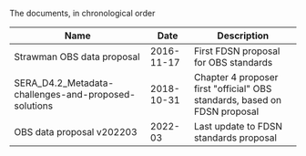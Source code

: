 The documents, in chronological order

Name                              |   Date     |   Description
--------------------------------- | ---------- | ---------------------------------
Strawman OBS data proposal        | 2016-11-17 | First FDSN proposal for OBS standards
SERA_D4.2_Metadata-challenges-and-proposed-solutions | 2018-10-31 | Chapter 4 proposer first "official" OBS standards, based on FDSN proposal
OBS data proposal v202203         | 2022-03 | Last update to FDSN standards proposal

